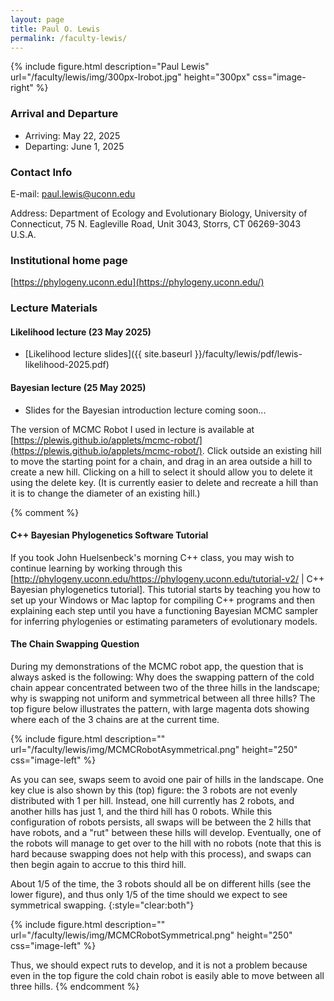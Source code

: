```yaml
---
layout: page
title: Paul O. Lewis
permalink: /faculty-lewis/
---
```

{% include figure.html description="Paul Lewis" url="/faculty/lewis/img/300px-Irobot.jpg" height="300px" css="image-right" %}

### Arrival and Departure

* Arriving: May 22, 2025
* Departing: June 1, 2025

### Contact Info 
E-mail: [paul.lewis@uconn.edu](mailto:paul.lewis@uconn.edu)

Address: Department of Ecology and Evolutionary Biology, University of Connecticut, 75 N. Eagleville Road, Unit 3043, Storrs, CT 06269-3043 U.S.A.

### Institutional home page 
[https://phylogeny.uconn.edu](https://phylogeny.uconn.edu/)

### Lecture Materials 

#### Likelihood lecture (23 May 2025)

* [Likelihood lecture slides]({{ site.baseurl }}/faculty/lewis/pdf/lewis-likelihood-2025.pdf)

#### Bayesian lecture (25 May 2025)

* Slides for the Bayesian introduction lecture coming soon...

The version of MCMC Robot I used in lecture is available at [https://plewis.github.io/applets/mcmc-robot/](https://plewis.github.io/applets/mcmc-robot/). Click outside an existing hill to move the starting point for a chain, and drag in an area outside a hill to create a new hill. Clicking on a hill to select it should allow you to delete it using the delete key. (It is currently easier to delete and recreate a hill than it is to change the diameter of an existing hill.)

{% comment %}
#### C++ Bayesian Phylogenetics Software Tutorial
If you took John Huelsenbeck's morning C++ class, you may wish to continue learning by working through this [http://phylogeny.uconn.edu/https://phylogeny.uconn.edu/tutorial-v2/ | C++ Bayesian phylogenetics tutorial]. This tutorial starts by teaching you how to set up your Windows or Mac laptop for compiling C++ programs and then explaining each step until you have a functioning Bayesian MCMC sampler for inferring phylogenies or estimating parameters of evolutionary models.

#### The Chain Swapping Question
During my demonstrations of the MCMC robot app, the question that is always asked is the following: Why does the swapping pattern of the cold chain appear concentrated between two of the three hills in the landscape; why is swapping not uniform and symmetrical between all three hills? The top figure below illustrates the pattern, with large magenta dots showing where each of the 3 chains are at the current time.

{% include figure.html description="" url="/faculty/lewis/img/MCMCRobotAsymmetrical.png" height="250" css="image-left" %}

As you can see, swaps seem to avoid one pair of hills in the landscape. One key clue is also shown by this (top) figure: the 3 robots are not evenly distributed with 1 per hill. Instead, one hill currently has 2 robots, and another hills has just 1, and the third hill has 0 robots. While this configuration of robots persists, all swaps will be between the 2 hills that have robots, and a "rut" between these hills will develop. Eventually, one of the robots will manage to get over to the hill with no robots (note that this is hard because swapping does not help with this process), and swaps can then begin again to accrue to this third hill.

About 1/5 of the time, the 3 robots should all be on different hills (see the lower figure), and thus only 1/5 of the time should we expect to see symmetrical swapping.
{:style="clear:both"}

{% include figure.html description="" url="/faculty/lewis/img/MCMCRobotSymmetrical.png" height="250" css="image-left" %}

Thus, we should expect ruts to develop, and it is not a problem because even in the top figure the cold chain robot is easily able to move between all three hills.
{% endcomment %}
